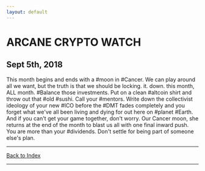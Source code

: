 ```yaml
---
layout: default
---
```

# ARCANE CRYPTO WATCH
## Sept 5th, 2018
This month begins and ends with a #moon in #Cancer. We can play around all we want, but the truth is that we should be locking. it. down. this month, ALL month. #Balance those investments. Put on a clean #altcoin shirt and throw out that #old #sushi. Call your #mentors. Write down the collectivist ideology of your new #ICO before the #DMT fades completely and you forget what we've all been living and dying for out here on #planet #Earth.  And if you can't get your game together, don't worry. Our Cancer moon,  she returns at the end of the month to blast us all with one final  inward push. You are more than your #dividends. Don't settle for being part of someone else's plan.

* * *
[Back to Index](acw.html)
* * *
